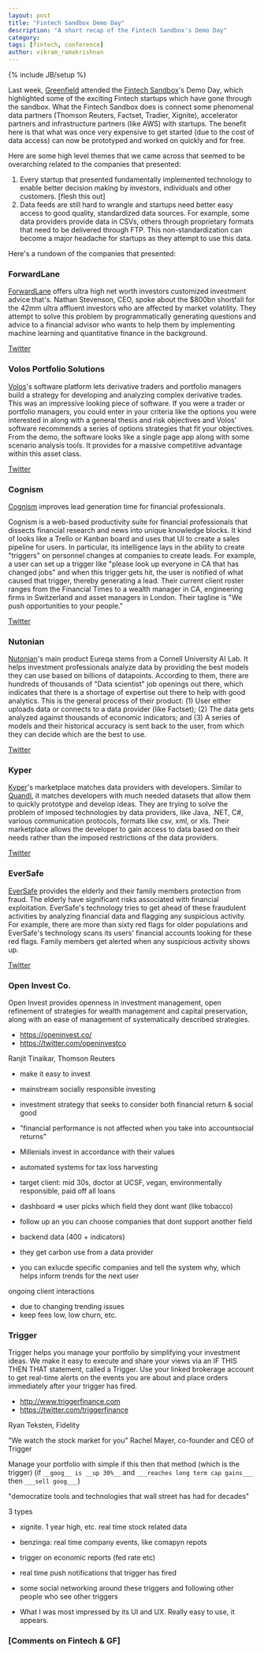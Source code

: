 ```yaml
---
layout: post
title: "Fintech Sandbox Demo Day"
description: "A short recap of the Fintech Sandbox's Demo Day"
category:
tags: [fintech, conference]
author: vikram_ramakrishnan
---
```

{% include JB/setup %}

Last week, [Greenfield](www.greenfieldhq.com) attended the [Fintech Sandbox](http://fintechsandbox.org/)'s Demo Day, which highlighted
some of the exciting Fintech startups which have gone through the sandbox.
What the Fintech Sandbox does is connect some phenomenal data partners
(Thomson Reuters, Factset, Tradier, Xignite), accelerator partners and
infrastructure partners (like AWS) with startups. The benefit here is that
what was once very expensive to get started (due to the cost of data access)
can now be prototyped and worked on quickly and for free.

Here are some high level themes that we came across that seemed to be
overarching related to the companies that presented:

1. Every startup that presented fundamentally implemented technology to enable better decision making by investors, individuals and other customers. [flesh this out]
2. Data feeds are still hard to wrangle and startups need better easy access
to good quality, standardized data sources. For example, some data providers
provide data in CSVs, others through proprietary formats that need to be
delivered through FTP. This non-standardization can become a major headache for
startups as they attempt to use this data.

Here's a rundown of the companies that presented:

### ForwardLane

[ForwardLane](http://forwardlane.com/home.html) offers ultra high net worth investors customized investment
advice that's. Nathan Stevenson, CEO, spoke about the $800bn shortfall for the
42mm ultra affluent investors who are affected by market volatility. They
attempt to solve this problem by programmatically generating questions and
advice to a financial advisor who wants to help them by implementing machine learning and quantitative finance in the background.

[Twitter](https://twitter.com/Forward_Lane)

### Volos Portfolio Solutions
[Volos](http://volossoftware.com/)'s software platform lets derivative traders
and portfolio managers build a strategy for developing and analyzing complex
derivative trades. This was an impressive looking piece of software. If you were
a trader or portfolio managers, you could enter in your criteria like the
options you were interested in along with a general thesis and risk objectives
and Volos' software recommends a series of options strategies that fit your
objectives. From the demo, the software looks like a single page app along with
some scenario analysis tools. It provides for a massive competitive advantage within this asset class.

[Twitter](https://twitter.com/volossoftware)

### Cognism

[Cognism](http://www.cognism.com) improves lead generation time for financial
professionals.

Cognism is a web-based productivity suite for financial professionals that dissects financial research and news into unique knowledge blocks. It kind of looks like
a Trello or Kanban board and uses that UI to create a sales pipeline for users.
In particular, its intelligence lays in the ability to create "triggers" on
personnel changes at companies to create leads. For example, a user can set up
a trigger like "please look up everyone in CA that has changed jobs" and when
this trigger gets hit, the user is notified of what caused that trigger, thereby
generating a lead. Their current client roster ranges from the Financial Times
to a wealth manager in CA, engineering firms in Switzerland and asset managers
in London. Their tagline is "We push opportunities to your people."

[Twitter](https://twitter.com/realCognism)

### Nutonian

[Nutonian](http://nutonian.com)'s main product Eureqa stems from a Cornell
University AI Lab. It helps investment professionals analyze data by providing
the best models they can use based on billions of datapoints. According to them,
there are hundreds of thousands of "Data scientist" job openings out there,
which indicates that there is a shortage of expertise out there to help with
good analytics. This is the general process of their product: (1) User either
uploads data or connects to a data provider (like Factset); (2) The data gets
analyzed against thousands of economic indicators; and (3) A series of models
and their historical accuracy is sent back to the user, from which they can
decide which are the best to use.

[Twitter](https://twitter.com/nutonian)

### Kyper

[Kyper](https://www.kyper.com/)'s marketplace matches data providers with
developers. Similar to [Quandl](https://www.quandl.com/), it matches developers
with much needed datasets that allow them to quickly prototype and develop
ideas. They are trying to solve the problem of imposed technologies by data
providers, like Java, .NET, C#, various communication protocols, formats like
csv, xml, or xls. Their marketplace allows the developer to gain access to data based on their needs rather than the imposed restrictions of the data providers.

[Twitter](https://twitter.com/kyperdata)

### EverSafe
[EverSafe](https://www.eversafe.com/index.html) provides the elderly and their family members protection from
fraud. The elderly have significant risks associated with financial
exploitation. EverSafe's technology tries to get ahead of these fraudulent
activities by analyzing financial data and flagging any suspicious activity.
For example, there are more than sixty red flags for older populations and
EverSafe's technology scans its users' financial accounts looking for these red
flags. Family members get alerted when any suspicious activity shows up.

[Twitter](https://twitter.com/EverSafeSeniors)

### Open Invest Co.
Open Invest provides openness in investment management, open refinement of strategies for wealth management and capital preservation, along with an ease of management of systematically described strategies.
- https://openinvest.co/
- https://twitter.com/openinvestco

Ranjit Tinaikar, Thomson Reuters

- make it easy to invest
- mainstream socially responsible investing
- investment strategy that seeks to consider both financial return & social good
- "financial performance is not affected when you take into accountsocial returns"
- Millenials invest in accordance with their values

- automated systems for tax loss harvesting
- target client: mid 30s, doctor at UCSF, vegan, environmentally responsible, paid off all loans

- dashboard => user picks which field they dont want (like tobacco)
- follow up an you can choose companies that dont support another field
- backend data (400 + indicators)
- they get carbon use from a data provider
- you can exlucde specific companies and tell the system why, which helps inform trends for the next user

ongoing client interactions
- due to changing trending issues
- keep fees low, low churn, etc.

### Trigger
Trigger helps you manage your portfolio by simplifying your investment ideas. We make it easy to execute and share your views via an IF THIS THEN THAT statement, called a Trigger. Use your linked brokerage account to get real-time alerts on the events you are about and place orders immediately after your trigger has fired.
- http://www.triggerfinance.com
- https://twitter.com/triggerfinance

Ryan Teksten, Fidelity

"We watch the stock market for you"
Rachel Mayer, co-founder and CEO of Trigger

Manage your portfolio with simple if this then that method (which is the trigger) (if `__goog__ is __up 30%__` and `___reaches long term cap gains___` then `___sell goog___`)

"democratize tools and technologies that wall street has had for decades"

3 types
- xignite. 1 year high, etc. real time stock related data
- benzinga: real time company events, like comapyn repots
- trigger on economic reports (fed rate etc)

- real time push notifications that trigger has fired
- some social networking around these triggers and following other people who see other triggers

- What I was most impressed by its UI and UX. Really easy to use, it appears.

### [Comments on Fintech & GF]
